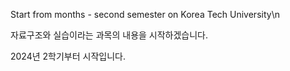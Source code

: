 Start from months - second semester on Korea Tech University\n

자료구조와 실습이라는 과목의 내용을 시작하겠습니다.

2024년 2학기부터 시작입니다.
